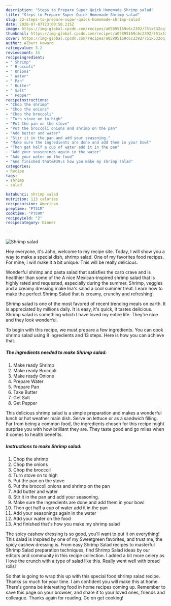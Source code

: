 ```yaml
---
description: "Steps to Prepare Super Quick Homemade Shrimp salad"
title: "Steps to Prepare Super Quick Homemade Shrimp salad"
slug: 22-steps-to-prepare-super-quick-homemade-shrimp-salad
date: 2020-07-07T23:09:58.215Z
image: https://img-global.cpcdn.com/recipes/a05895169c6c2392/751x532cq70/shrimp-salad-recipe-main-photo.jpg
thumbnail: https://img-global.cpcdn.com/recipes/a05895169c6c2392/751x532cq70/shrimp-salad-recipe-main-photo.jpg
cover: https://img-global.cpcdn.com/recipes/a05895169c6c2392/751x532cq70/shrimp-salad-recipe-main-photo.jpg
author: Albert Howard
ratingvalue: 3.2
reviewcount: 15
recipeingredient:
- " Shrimp"
- " Broccoli"
- " Onions"
- " Water"
- " Pan"
- " Butter"
- " Salt"
- " Pepper"
recipeinstructions:
- "Chop the shrimp"
- "Chop the onions"
- "Chop the broccoli"
- "Turn stove on to high"
- "Put the pan on the stove"
- "Put the broccoli onions and shrimp on the pan"
- "Add butter and water"
- "Stir it in the pan and add your seasoning."
- "Make sure the ingredients are done and add them in your bowl"
- "Then get half a cup of water add it in the pan"
- "Add your seasonings again in the water"
- "Add your water on the food"
- "And finished that&#39;s how you make my shrimp salad"
categories:
- Recipe
tags:
- shrimp
- salad

katakunci: shrimp salad 
nutrition: 113 calories
recipecuisine: American
preptime: "PT31M"
cooktime: "PT59M"
recipeyield: "2"
recipecategory: Dinner

---
```



![Shrimp salad](https://img-global.cpcdn.com/recipes/a05895169c6c2392/751x532cq70/shrimp-salad-recipe-main-photo.jpg)

Hey everyone, it's John, welcome to my recipe site. Today, I will show you a way to make a special dish, shrimp salad. One of my favorites food recipes. For mine, I will make it a bit unique. This will be really delicious.

Wonderful shrimp and pasta salad that satisfies the carb crave and is healthier than some of the A nice Mexican-inspired shrimp salad that is highly rated and requested, especially during the summer. Shrimp, veggies and a creamy dressing make Ina&#39;s salad a cool summer treat. Learn how to make the perfect Shrimp Salad that is creamy, crunchy and refreshing!

Shrimp salad is one of the most favored of recent trending meals on earth. It is appreciated by millions daily. It is easy, it's quick, it tastes delicious. Shrimp salad is something which I have loved my entire life. They're nice and they look wonderful.


To begin with this recipe, we must prepare a few ingredients. You can cook shrimp salad using 8 ingredients and 13 steps. Here is how you can achieve that.

<!--inarticleads1-->

##### The ingredients needed to make Shrimp salad:

1. Make ready  Shrimp
1. Make ready  Broccoli
1. Make ready  Onions
1. Prepare  Water
1. Prepare  Pan
1. Take  Butter
1. Get  Salt
1. Get  Pepper


This delicious shrimp salad is a simple preparation and makes a wonderful lunch or hot weather main dish. Serve on lettuce or as a sandwich filling. Far from being a common food, the ingredients chosen for this recipe might surprise you with how brilliant they are. They taste good and go miles when it comes to health benefits. 

<!--inarticleads2-->

##### Instructions to make Shrimp salad:

1. Chop the shrimp
1. Chop the onions
1. Chop the broccoli
1. Turn stove on to high
1. Put the pan on the stove
1. Put the broccoli onions and shrimp on the pan
1. Add butter and water
1. Stir it in the pan and add your seasoning.
1. Make sure the ingredients are done and add them in your bowl
1. Then get half a cup of water add it in the pan
1. Add your seasonings again in the water
1. Add your water on the food
1. And finished that&#39;s how you make my shrimp salad


The spicy cashew dressing is so good, you&#39;ll want to put it on everything! This salad is inspired by one of my Sweetgreen favorites, and trust me, the spicy cashew dressing is. From easy Shrimp Salad recipes to masterful Shrimp Salad preparation techniques, find Shrimp Salad ideas by our editors and community in this recipe collection. I added a bit more celery as I love the crunch with a type of salad like this. Really went well with bread rolls! 

So that is going to wrap this up with this special food shrimp salad recipe. Thanks so much for your time. I am confident you will make this at home. There's gonna be interesting food in home recipes coming up. Remember to save this page on your browser, and share it to your loved ones, friends and colleague. Thanks again for reading. Go on get cooking!
